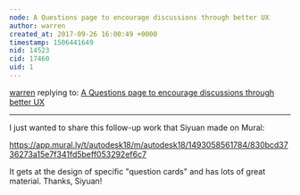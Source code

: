 ```yaml
---
node: A Questions page to encourage discussions through better UX
author: warren
created_at: 2017-09-26 16:00:49 +0000
timestamp: 1506441649
nid: 14523
cid: 17460
uid: 1
---
```




[warren](../profile/warren) replying to: [A Questions page to encourage discussions through better UX](../notes/siyuan/06-12-2017/a-questions-page-to-encourage-discussions-through-better-ux)

----
I just wanted to share this follow-up work that Siyuan made on Mural:

https://app.mural.ly/t/autodesk18/m/autodesk18/1493058561784/830bcd3736273a15e7f341fd5beff053292ef6c7

It gets at the design of specific "question cards" and has lots of great material. Thanks, Siyuan!